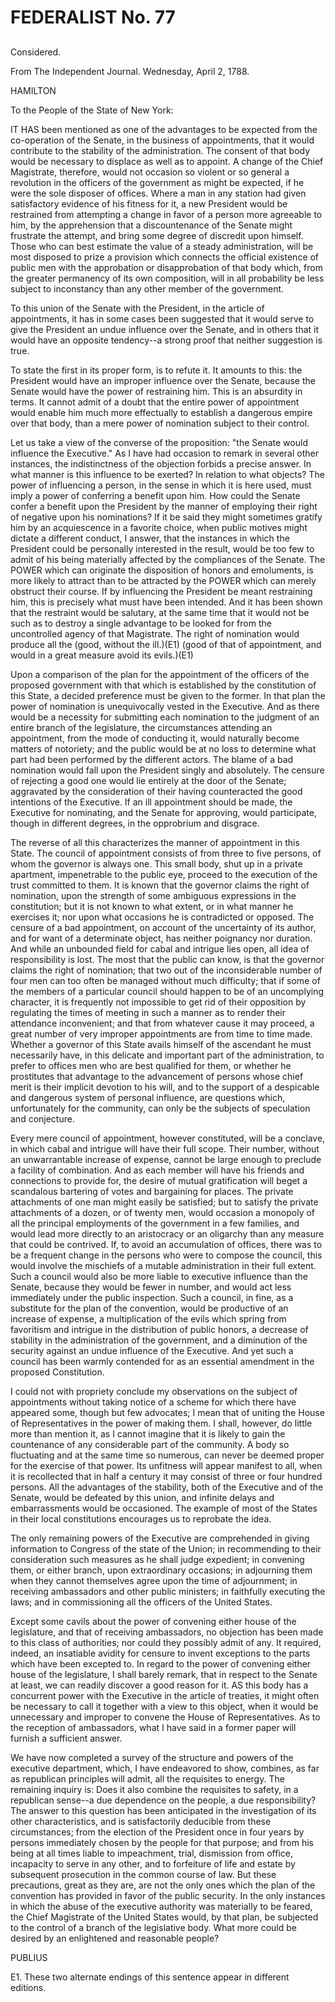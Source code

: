 # FEDERALIST No. 77
## 

Considered.

From The Independent Journal. Wednesday, April 2, 1788.

HAMILTON

To the People of the State of New York:

IT HAS been mentioned as one of the advantages to be expected from the
co-operation of the Senate, in the business of appointments, that it
would contribute to the stability of the administration. The consent of
that body would be necessary to displace as well as to appoint. A change
of the Chief Magistrate, therefore, would not occasion so violent or
so general a revolution in the officers of the government as might be
expected, if he were the sole disposer of offices. Where a man in any
station had given satisfactory evidence of his fitness for it, a new
President would be restrained from attempting a change in favor of a
person more agreeable to him, by the apprehension that a discountenance
of the Senate might frustrate the attempt, and bring some degree of
discredit upon himself. Those who can best estimate the value of a
steady administration, will be most disposed to prize a provision which
connects the official existence of public men with the approbation or
disapprobation of that body which, from the greater permanency of its
own composition, will in all probability be less subject to inconstancy
than any other member of the government.

To this union of the Senate with the President, in the article of
appointments, it has in some cases been suggested that it would serve
to give the President an undue influence over the Senate, and in others
that it would have an opposite tendency--a strong proof that neither
suggestion is true.

To state the first in its proper form, is to refute it. It amounts to
this: the President would have an improper influence over the Senate,
because the Senate would have the power of restraining him. This is an
absurdity in terms. It cannot admit of a doubt that the entire power
of appointment would enable him much more effectually to establish a
dangerous empire over that body, than a mere power of nomination subject
to their control.

Let us take a view of the converse of the proposition: "the Senate would
influence the Executive." As I have had occasion to remark in several
other instances, the indistinctness of the objection forbids a precise
answer. In what manner is this influence to be exerted? In relation to
what objects? The power of influencing a person, in the sense in which
it is here used, must imply a power of conferring a benefit upon him.
How could the Senate confer a benefit upon the President by the manner
of employing their right of negative upon his nominations? If it be
said they might sometimes gratify him by an acquiescence in a favorite
choice, when public motives might dictate a different conduct, I answer,
that the instances in which the President could be personally interested
in the result, would be too few to admit of his being materially
affected by the compliances of the Senate. The POWER which can originate
the disposition of honors and emoluments, is more likely to attract than
to be attracted by the POWER which can merely obstruct their course. If
by influencing the President be meant restraining him, this is precisely
what must have been intended. And it has been shown that the restraint
would be salutary, at the same time that it would not be such as to
destroy a single advantage to be looked for from the uncontrolled agency
of that Magistrate. The right of nomination would produce all the (good,
without the ill.)(E1) (good of that of appointment, and would in a great
measure avoid its evils.)(E1)

Upon a comparison of the plan for the appointment of the officers of the
proposed government with that which is established by the constitution
of this State, a decided preference must be given to the former. In that
plan the power of nomination is unequivocally vested in the Executive.
And as there would be a necessity for submitting each nomination to
the judgment of an entire branch of the legislature, the circumstances
attending an appointment, from the mode of conducting it, would
naturally become matters of notoriety; and the public would be at no
loss to determine what part had been performed by the different actors.
The blame of a bad nomination would fall upon the President singly and
absolutely. The censure of rejecting a good one would lie entirely at
the door of the Senate; aggravated by the consideration of their having
counteracted the good intentions of the Executive. If an ill appointment
should be made, the Executive for nominating, and the Senate for
approving, would participate, though in different degrees, in the
opprobrium and disgrace.

The reverse of all this characterizes the manner of appointment in
this State. The council of appointment consists of from three to five
persons, of whom the governor is always one. This small body, shut up
in a private apartment, impenetrable to the public eye, proceed to the
execution of the trust committed to them. It is known that the governor
claims the right of nomination, upon the strength of some ambiguous
expressions in the constitution; but it is not known to what extent,
or in what manner he exercises it; nor upon what occasions he is
contradicted or opposed. The censure of a bad appointment, on account of
the uncertainty of its author, and for want of a determinate object, has
neither poignancy nor duration. And while an unbounded field for cabal
and intrigue lies open, all idea of responsibility is lost. The most
that the public can know, is that the governor claims the right of
nomination; that two out of the inconsiderable number of four men
can too often be managed without much difficulty; that if some of the
members of a particular council should happen to be of an uncomplying
character, it is frequently not impossible to get rid of their
opposition by regulating the times of meeting in such a manner as to
render their attendance inconvenient; and that from whatever cause it
may proceed, a great number of very improper appointments are from time
to time made. Whether a governor of this State avails himself of the
ascendant he must necessarily have, in this delicate and important part
of the administration, to prefer to offices men who are best qualified
for them, or whether he prostitutes that advantage to the advancement of
persons whose chief merit is their implicit devotion to his will, and to
the support of a despicable and dangerous system of personal influence,
are questions which, unfortunately for the community, can only be the
subjects of speculation and conjecture.

Every mere council of appointment, however constituted, will be a
conclave, in which cabal and intrigue will have their full scope. Their
number, without an unwarrantable increase of expense, cannot be large
enough to preclude a facility of combination. And as each member will
have his friends and connections to provide for, the desire of mutual
gratification will beget a scandalous bartering of votes and bargaining
for places. The private attachments of one man might easily be
satisfied; but to satisfy the private attachments of a dozen, or of
twenty men, would occasion a monopoly of all the principal employments
of the government in a few families, and would lead more directly to an
aristocracy or an oligarchy than any measure that could be contrived.
If, to avoid an accumulation of offices, there was to be a frequent
change in the persons who were to compose the council, this would
involve the mischiefs of a mutable administration in their full extent.
Such a council would also be more liable to executive influence than
the Senate, because they would be fewer in number, and would act less
immediately under the public inspection. Such a council, in fine, as
a substitute for the plan of the convention, would be productive of an
increase of expense, a multiplication of the evils which spring from
favoritism and intrigue in the distribution of public honors, a decrease
of stability in the administration of the government, and a diminution
of the security against an undue influence of the Executive. And yet
such a council has been warmly contended for as an essential amendment
in the proposed Constitution.

I could not with propriety conclude my observations on the subject of
appointments without taking notice of a scheme for which there have
appeared some, though but few advocates; I mean that of uniting the
House of Representatives in the power of making them. I shall, however,
do little more than mention it, as I cannot imagine that it is likely to
gain the countenance of any considerable part of the community. A body
so fluctuating and at the same time so numerous, can never be deemed
proper for the exercise of that power. Its unfitness will appear
manifest to all, when it is recollected that in half a century it may
consist of three or four hundred persons. All the advantages of the
stability, both of the Executive and of the Senate, would be defeated by
this union, and infinite delays and embarrassments would be occasioned.
The example of most of the States in their local constitutions
encourages us to reprobate the idea.

The only remaining powers of the Executive are comprehended in giving
information to Congress of the state of the Union; in recommending
to their consideration such measures as he shall judge expedient; in
convening them, or either branch, upon extraordinary occasions; in
adjourning them when they cannot themselves agree upon the time of
adjournment; in receiving ambassadors and other public ministers; in
faithfully executing the laws; and in commissioning all the officers of
the United States.

Except some cavils about the power of convening either house of the
legislature, and that of receiving ambassadors, no objection has been
made to this class of authorities; nor could they possibly admit of
any. It required, indeed, an insatiable avidity for censure to invent
exceptions to the parts which have been excepted to. In regard to the
power of convening either house of the legislature, I shall barely
remark, that in respect to the Senate at least, we can readily discover
a good reason for it. AS this body has a concurrent power with the
Executive in the article of treaties, it might often be necessary
to call it together with a view to this object, when it would be
unnecessary and improper to convene the House of Representatives. As to
the reception of ambassadors, what I have said in a former paper will
furnish a sufficient answer.

We have now completed a survey of the structure and powers of the
executive department, which, I have endeavored to show, combines, as far
as republican principles will admit, all the requisites to energy. The
remaining inquiry is: Does it also combine the requisites to safety,
in a republican sense--a due dependence on the people, a due
responsibility? The answer to this question has been anticipated in
the investigation of its other characteristics, and is satisfactorily
deducible from these circumstances; from the election of the President
once in four years by persons immediately chosen by the people for that
purpose; and from his being at all times liable to impeachment, trial,
dismission from office, incapacity to serve in any other, and to
forfeiture of life and estate by subsequent prosecution in the common
course of law. But these precautions, great as they are, are not the
only ones which the plan of the convention has provided in favor of
the public security. In the only instances in which the abuse of the
executive authority was materially to be feared, the Chief Magistrate of
the United States would, by that plan, be subjected to the control of
a branch of the legislative body. What more could be desired by an
enlightened and reasonable people?

PUBLIUS

E1. These two alternate endings of this sentence appear in different
editions.




